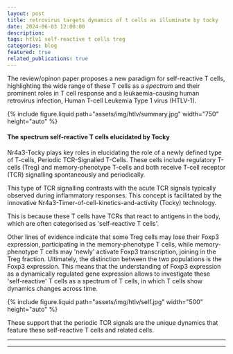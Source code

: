 ```yaml
---
layout: post
title: retrovirus targets dynamics of t cells as illuminate by tocky 
date: 2024-06-03 12:00:00
description: 
tags: htlv1 self-reactive t cells treg
categories: blog
featured: true
related_publications: true
---
```


The review/opinon paper proposes a new paradigm for self-reactive T cells, highlighting the wide range of these T cells as a *spectrum* and their prominent roles in T cell response and a leukaemia-causing human retrovirus infection, Human T-cell Leukemia Type 1 virus (HTLV-1). 

<div class="row mt-3">
     <div class="col-sm mt-3 mt-md-0">
        {% include figure.liquid path="assets/img/htlv/summary.jpg" width="750" height="auto" %}
    </div>
</div>


#### The spectrum self-reactive T cells elucidated by Tocky

Nr4a3-Tocky plays key roles in elucidating the role of a newly defined type of T-cells, Periodic TCR-Signalled T-Cells. These cells include regulatory T-cells (Treg) and memory-phenotype T-cells and both receive T-cell receptor (TCR) signalling spontaneously and periodically. 

This type of TCR signalling contrasts with the acute TCR signals typically observed during inflammatory responses. This concept is facilitated by the innovative Nr4a3-Timer-of-cell-kinetics-and-activity (Tocky) technology.

This is because these T cells have TCRs that react to antigens in the body, which are often categorised as 'self-reactive T cells'. 

Other lines of evidence indicate that some Treg cells may lose their Foxp3 expression, participating in the memory-phenotype T cells, while memory-phenotype T cells may 'newly' activate Foxp3 transcription, joining in the Treg fraction. Ultimately, the distinction between the two populations is the Foxp3 expression. This means that the understanding of Foxp3 expression as a dynamically regulated gene expression allows to investigate these 'self-reactive' T cells as a spectrum of T cells, in which T cells show dynamics changes across time.

<div class="row mt-3">
     <div class="col-sm mt-3 mt-md-0">
        {% include figure.liquid path="assets/img/htlv/self.jpg" width="500" height="auto" %}
    </div>
</div>

These support that the periodic TCR signals are the unique dynamics that feature these self-reactive T cells and related cells.



---

---
